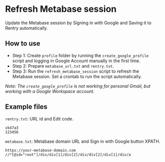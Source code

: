 # Refresh Metabase session
Update the Metabase session by Signing in with Google and Saving it to Rentry automatically.

## How to use
- Step 1: Create `profile` folder by running the `create_google_profile` script and logging in Google Account manually in the first time.
- Step 2: Prepare `metabase_url.txt` and `rentry.txt`.
- Step 3: Run the `refresh_metabase_session` script to refresh the Metabase session. Set a crontab to run the script automatically.

*Note: The `create_google_profile` is not working for personal Gmail, but working with a Google Workspace account.*

## Example files
`rentry.txt`: URL id and Edit code.
```text
vk47a3
123456
```

`metabase.txt`: Metabase domain URL and Sign in with Google button XPATH.
```text
https://your-metabase-domain.com
//*[@id="root"]/div/div[1]/div[2]/div/div[2]/div[1]/div/a
```